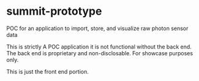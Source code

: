 # summit-prototype
POC for an application to import, store, and visualize raw photon sensor data


This is strictly A POC application it is not functional without the back end. The back end is proprietary and non-disclosable. For showcase purposes only.

This is just the front end portion.
